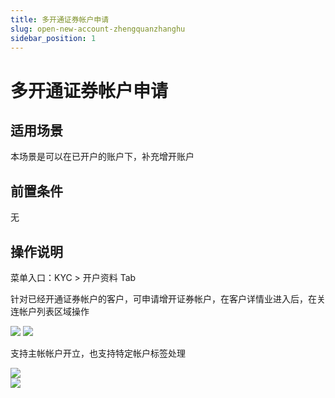 ```yaml
---
title: 多开通证券帐户申请
slug: open-new-account-zhengquanzhanghu
sidebar_position: 1
---
```



# 多开通证券帐户申请

## 适用场景

本场景是可以在已开户的账户下，补充增开账户

## 前置条件

无

## 操作说明

菜单入口：KYC &gt; 开户资料 Tab

针对已经开通证券帐户的客户，可申请增开证券帐户，在客户详情业进入后，在关连帐户列表区域操作

<img src="/assets/VBWbbocYVou6GgxLbRhcfeLdnqh.png"/>

<img src="/assets/WQS5baoUUojMbcx8jSNcKtkFnbh.png"/>

支持主帐帐户开立，也支持特定帐户标签处理

<div class="grid gap-3 grid-cols-2">
<div>
<img src="/assets/T5V7bsn4KoSZm9xZJRkc2qWWn2f.png"/>
</div>
<div>
<img src="/assets/JaXJbIFE0ooRjrxPvqCcxAzln4f.png"/>
</div>
</div>

